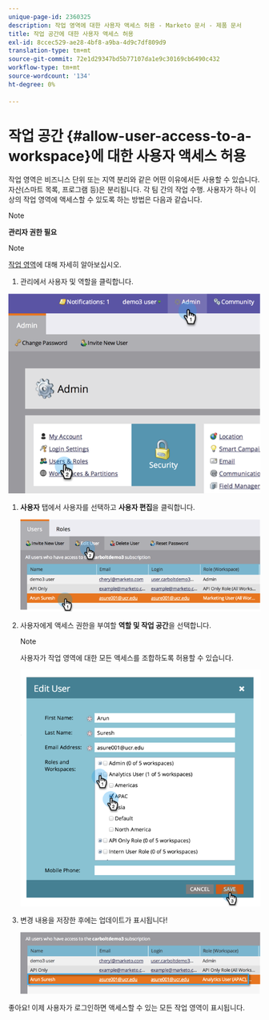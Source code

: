```yaml
---
unique-page-id: 2360325
description: 작업 영역에 대한 사용자 액세스 허용 - Marketo 문서 - 제품 문서
title: 작업 공간에 대한 사용자 액세스 허용
exl-id: 8ccec529-ae28-4bf8-a9ba-4d9c7df809d9
translation-type: tm+mt
source-git-commit: 72e1d29347bd5b77107da1e9c30169cb6490c432
workflow-type: tm+mt
source-wordcount: '134'
ht-degree: 0%

---
```


# 작업 공간 {#allow-user-access-to-a-workspace}에 대한 사용자 액세스 허용

작업 영역은 비즈니스 단위 또는 지역 분리와 같은 어떤 이유에서든 사용할 수 있습니다. 자산(스마트 목록, 프로그램 등)은 분리됩니다. 각 팀 간의 작업 수행. 사용자가 하나 이상의 작업 영역에 액세스할 수 있도록 하는 방법은 다음과 같습니다.

>[!NOTE]
>
>**관리자 권한 필요**

>[!NOTE]
>
>[작업 영역](/help/marketo/product-docs/administration/workspaces-and-person-partitions/understanding-workspaces-and-person-partitions.md)에 대해 자세히 알아보십시오.

1. 관리에서 사용자 및 역할을 클릭합니다.

![](assets/image2014-9-17-11-3a2-3a32.png)

1. **사용자** 탭에서 사용자를 선택하고 **사용자 편집**&#x200B;을 클릭합니다.

   ![](assets/image2014-9-17-11-3a2-3a46.png)

1. 사용자에게 액세스 권한을 부여할 **역할 및 작업 공간**&#x200B;을 선택합니다.

   >[!NOTE]
   >
   >사용자가 작업 영역에 대한 모든 액세스를 조합하도록 허용할 수 있습니다.

   ![](assets/image2014-9-17-11-3a3-3a16.png)

1. 변경 내용을 저장한 후에는 업데이트가 표시됩니다!

   ![](assets/image2014-9-17-11-3a3-3a31.png)

좋아요! 이제 사용자가 로그인하면 액세스할 수 있는 모든 작업 영역이 표시됩니다.
